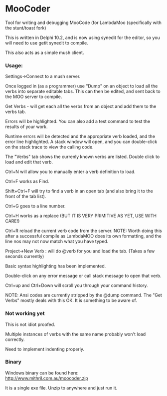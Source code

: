 # MooCoder
Tool for writing and debugging MooCode (for LambdaMoo (specifically with the stunt/toast fork)

This is written in Delphi 10.2, and is now using synedit for the editor, so you will need to use getit synedit to compile.

This also acts as a simple mush client.

### Usage:
  Settings->Connect to a mush server.
  
 Once logged in (as a programmer) use "Dump" on an object to load all the verbs into separate editable tabs. This can then be edited, and sent back to the MOO server to compile.
 
 Get Verbs - will get each all the verbs from an object and add them to the verbs tab.
 
 Errors will be highlighted.
 You can also add a test command to test the results of your work.
 
 Runtime errors will be detected and the appropriate verb loaded, and the error line highlighted. A stack window will open, and you can double-click on the stack trace to view the calling code.
 
 The "Verbs" tab shows the currenly known verbs are listed. Double click to load and edit that verb.
 
 Ctrl+N will allow you to manually enter a verb definition to load.
 
 Ctrl+F works as Find.

 Shift+Ctrl+F will try to find a verb in an open tab (and also bring it to the front of the tab list).
 
 Ctrl+G goes to a line number.

 Ctrl+H works as a replace (BUT IT IS VERY PRIMITIVE AS YET, USE WITH CARE!)

 Ctrl+R reload the current verb code from the server. NOTE: Worth doing this after a successful compile as LambdaMOO does its own formatting, and the line nos may not now match what you have typed.
 
 Project->New Verb : will do @verb for you and load the tab. (Takes a few seconds currently)
 
 Basic syntax highlighting has been implemented.

 Double-click on any error message or call stack message to open that verb.

Ctrl+up and Ctrl+Down will scroll you through your command history.
 
NOTE: Ansi codes are currently stripped by the @dump command. The "Get Verbs" mostly deals with this OK. It is something to be aware of.
 
### Not working yet 
 This is not idiot proofed.
 
 Multiple instances of verbs with the same name probably won't load correctly.
 
 Need to implement indenting properly.

### Binary
Windows binary can be found here: 
http://www.mithril.com.au/moocoder.zip

It is a single exe file. Unzip to anywhere and just run it.
 
 

